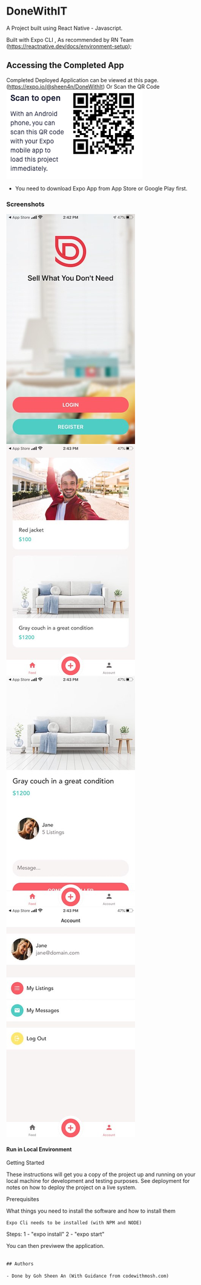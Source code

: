# DoneWithIT

A Project built using React Native - Javascript.

Built with Expo CLI , As recommended by RN Team (https://reactnative.dev/docs/environment-setup);

## Accessing the Completed App

Completed Deployed Application can be viewed at this page.
(https://expo.io/@sheen4n/DoneWithIt)
Or Scan the QR Code ![QRCode](QRCode.png)

- You need to download Expo App from App Store or Google Play first.


### Screenshots

![Screen1](Screenshots/Screen1.jpeg)
![Screen2](Screenshots/Screen2.jpeg)
![Screen3](Screenshots/Screen3.jpeg)
![Screen4](Screenshots/Screen4.jpeg)


#### Run in Local Environment

Getting Started

These instructions will get you a copy of the project up and running on your local machine for development and testing purposes. See deployment for notes on how to deploy the project on a live system.

Prerequisites

What things you need to install the software and how to install them

```
Expo Cli needs to be installed (with NPM and NODE)

```

Steps:
1 - "expo install"
2 - "expo start"

You can then previwew the application.

```

## Authors

- Done by Goh Sheen An (With Guidance from codewithmosh.com)
```
